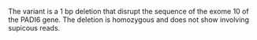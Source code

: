 The variant is a 1 bp deletion that disrupt the sequence of the exome 10  of the PADI6 gene. The deletion is homozygous and does not show involving supicous reads.